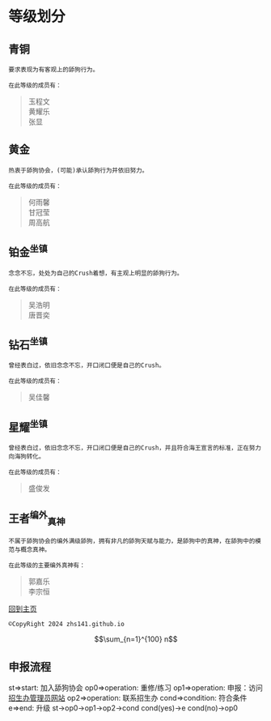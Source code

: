 # 等级划分
## 青铜  
```
要求表现为有客观上的舔狗行为。
```
<sub>在此等级的成员有：</sub>  
>玉程文  
>黄耀乐  
>张显  


## 黄金  
```
热衷于舔狗协会，(可能)承认舔狗行为并依旧努力。  
```
<sub>在此等级的成员有：</sub>  
>何雨馨  
>甘冠莹  
>周高航  


## 铂金<sup>坐镇</sup>  
```
念念不忘，处处为自己的Crush着想，有主观上明显的舔狗行为。  
```
<sub>在此等级的成员有：</sub>  
>吴浩明  
>唐晋奕  


## 钻石<sup>坐镇</sup>  
```
曾经表白过，依旧念念不忘，开口闭口便是自己的Crush。  
```
<sub>在此等级的成员有：</sub>  
>吴佳馨    


## 星耀<sup>坐镇</sup>  
```
曾经表白过，依旧念念不忘，开口闭口便是自己的Crush，并且符合海王宣言的标准，正在努力向海狗转化。  
```
<sub>在此等级的成员有：</sub>  
>盛俊发  


## 王者<sup>编外</sup><sub>真神</sub>  
```
不属于舔狗协会的编外满级舔狗，拥有非凡的舔狗天赋与能力，是舔狗中的真神，在舔狗中的模范与概念真神。  
```
<sub>在此等级的主要编外真神有：</sub>  
>郭嘉乐  
>李宗恒  


[回到主页](https://zhouhangshan.github.io/dsla)
```
©CopyRight 2024 zhs141.github.io
```


$$\sum_{n=1}^{100} n$$  
## 申报流程  
st=>start: 加入舔狗协会
op0=>operation: 重修/练习
op1=>operation: 申报：访问[招生办管理员网站](https://zhouhangshan.github.io)
op2=>operation: 联系招生办
cond=>condition: 符合条件
e=>end: 升级
st->op0->op1->op2->cond
cond(yes)->e
cond(no)->op0 